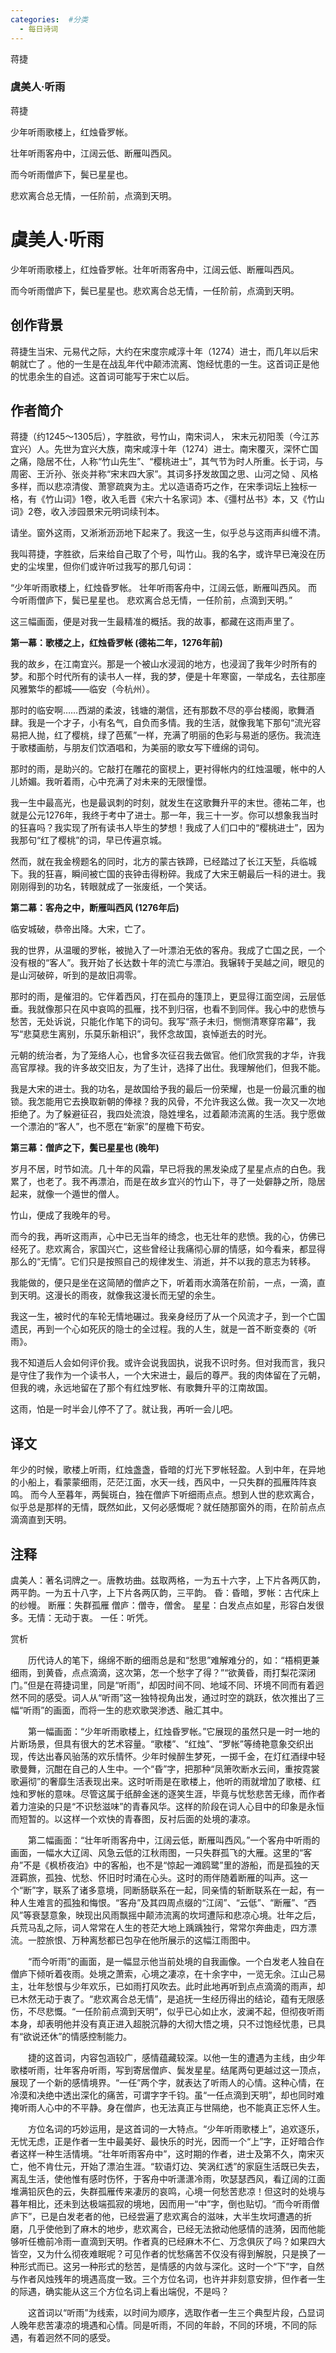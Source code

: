 ```yaml
---
categories:  #分类
  - 每日诗词
---
```


<div class="card-wrapper">
    <div class="poem-card-adaptive">
        <div class="poem-seal-final">
            蒋捷
        </div>
        <div class="poem-content-adaptive">
            <h3 class="poem-title">虞美人·听雨</h3>
            <p class="poem-author">蒋捷</p>
            <p>少年听雨歌楼上，红烛昏罗帐。</p>
            <p>壮年听雨客舟中，江阔云低、断雁叫西风。</p>
            <p>而今听雨僧庐下，鬓已星星也。</p>
            <p>悲欢离合总无情，一任阶前，点滴到天明。</p>
        </div>
    </div>
</div>

# 虞美人·听雨

少年听雨歌楼上，红烛昏罗帐。壮年听雨客舟中，江阔云低、断雁叫西风。

而今听雨僧庐下，鬓已星星也。悲欢离合总无情，一任阶前，点滴到天明。

## 创作背景

蒋捷生当宋、元易代之际，大约在宋度宗咸淳十年（1274）进士，而几年以后宋朝就亡了 。他的一生是在战乱年代中颠沛流离、饱经忧患的一生。这首词正是他的忧患余生的自述。这首词可能写于宋亡以后。

## 作者简介

蒋捷（约1245～1305后），字胜欲，号竹山，南宋词人， 宋末元初阳羡（今江苏宜兴）人。先世为宜兴大族，南宋咸淳十年（1274）进士。南宋覆灭，深怀亡国之痛，隐居不仕，人称“竹山先生”、“樱桃进士”，其气节为时人所重。长于词，与周密、王沂孙、张炎并称“宋末四大家”。其词多抒发故国之思、山河之恸 、风格多样，而以悲凉清俊、萧寥疏爽为主。尤以造语奇巧之作，在宋季词坛上独标一格，有《竹山词》1卷，收入毛晋《宋六十名家词》本、《彊村丛书》本，又《竹山词》2卷，收入涉园景宋元明词续刊本。

请坐。窗外这雨，又淅淅沥沥地下起来了。我这一生，似乎总与这雨声纠缠不清。

我叫蒋捷，字胜欲，后来给自己取了个号，叫竹山。我的名字，或许早已淹没在历史的尘埃里，但你们或许听过我写的那几句词：

“少年听雨歌楼上，红烛昏罗帐。
壮年听雨客舟中，江阔云低，断雁叫西风。
而今听雨僧庐下，鬓已星星也。
悲欢离合总无情，一任阶前，点滴到天明。”

这三幅画面，便是对我一生最精准的概括。我的故事，都藏在这雨声里了。

**第一幕：歌楼之上，红烛昏罗帐 (德祐二年，1276年前)**

我的故乡，在江南宜兴。那是一个被山水浸润的地方，也浸润了我年少时所有的梦。和那个时代所有的读书人一样，我的梦，便是十年寒窗，一举成名，去往那座风雅繁华的都城——临安（今杭州）。

那时的临安啊……西湖的柔波，钱塘的潮信，还有那数不尽的亭台楼阁，歌舞酒肆。我是一个才子，小有名气，自负而多情。我的生活，就像我笔下那句“流光容易把人抛，红了樱桃，绿了芭蕉”一样，充满了明丽的色彩与易逝的感伤。我流连于歌楼画舫，与朋友们饮酒唱和，为美丽的歌女写下缠绵的词句。

那时的雨，是助兴的。它敲打在雕花的窗棂上，更衬得帐内的红烛温暖，帐中的人儿娇媚。我听着雨，心中充满了对未来的无限憧憬。

我一生中最高光，也是最讽刺的时刻，就发生在这歌舞升平的末世。德祐二年，也就是公元1276年，我终于考中了进士。那一年，我三十一岁。你可以想象我当时的狂喜吗？我实现了所有读书人毕生的梦想！我成了人们口中的“樱桃进士”，因为我那句“红了樱桃”的词，早已传遍京城。

然而，就在我金榜题名的同时，北方的蒙古铁蹄，已经踏过了长江天堑，兵临城下。我的狂喜，瞬间被亡国的丧钟击得粉碎。我成了大宋王朝最后一科的进士。我刚刚得到的功名，转眼就成了一张废纸，一个笑话。

**第二幕：客舟之中，断雁叫西风 (1276年后)**

临安城破，恭帝出降。大宋，亡了。

我的世界，从温暖的罗帐，被抛入了一叶漂泊无依的客舟。我成了亡国之民，一个没有根的“客人”。我开始了长达数十年的流亡与漂泊。我辗转于吴越之间，眼见的是山河破碎，听到的是故旧凋零。

那时的雨，是催泪的。它伴着西风，打在孤舟的篷顶上，更显得江面空阔，云层低垂。我就像那只在风中哀鸣的孤雁，找不到归宿，也看不到同伴。我心中的悲愤与愁苦，无处诉说，只能化作笔下的词句。我写“燕子未归，恻恻清寒穿帘幕”，我写“悲莫悲生离别，乐莫乐新相识”，我怀念故国，哀悼逝去的时光。

元朝的统治者，为了笼络人心，也曾多次征召我去做官。他们欣赏我的才华，许我高官厚禄。我的许多故交旧友，为了生计，选择了出仕。我理解他们，但我不能。

我是大宋的进士。我的功名，是故国给予我的最后一份荣耀，也是一份最沉重的枷锁。我怎能用它去换取新朝的俸禄？我的风骨，不允许我这么做。我一次又一次地拒绝了。为了躲避征召，我四处流浪，隐姓埋名，过着颠沛流离的生活。我宁愿做一个漂泊的“客人”，也不愿在“新家”的屋檐下苟安。

**第三幕：僧庐之下，鬓已星星也 (晚年)**

岁月不居，时节如流。几十年的风霜，早已将我的黑发染成了星星点点的白色。我累了，也老了。我不再漂泊，而是在故乡宜兴的竹山下，寻了一处僻静之所，隐居起来，就像一个遁世的僧人。

竹山，便成了我晚年的号。

而今的我，再听这雨声，心中已无当年的绮念，也无壮年的悲愤。我的心，仿佛已经死了。悲欢离合，家国兴亡，这些曾经让我痛彻心扉的情感，如今看来，都显得那么的“无情”。它们只是按照自己的规律发生、消逝，并不以我的意志为转移。

我能做的，便只是坐在这简陋的僧庐之下，听着雨水滴落在阶前，一点，一滴，直到天明。这漫长的雨夜，就像我这漫长而无望的余生。

我这一生，被时代的车轮无情地碾过。我亲身经历了从一个风流才子，到一个亡国遗民，再到一个心如死灰的隐士的全过程。我的人生，就是一首不断变奏的《听雨》。

我不知道后人会如何评价我。或许会说我固执，说我不识时务。但对我而言，我只是守住了我作为一个读书人，一个大宋进士，最后的尊严。我的肉体留在了元朝，但我的魂，永远地留在了那个有红烛罗帐、有歌舞升平的江南故国。

这雨，怕是一时半会儿停不了了。就让我，再听一会儿吧。

## 译文
年少的时候，歌楼上听雨，红烛盏盏，昏暗的灯光下罗帐轻盈。人到中年，在异地的小船上，看蒙蒙细雨，茫茫江面，水天一线，西风中，一只失群的孤雁阵阵哀鸣。
而今人至暮年，两鬓斑白，独在僧庐下听细雨点点。想到人世的悲欢离合，似乎总是那样的无情，既然如此，又何必感慨呢？就任随那窗外的雨，在阶前点点滴滴直到天明。

## 注释
虞美人：著名词牌之一。唐教坊曲。兹取两格，一为五十六字，上下片各两仄韵，两平韵。一为五十八字，上下片各两仄韵，三平韵。
昏：昏暗，罗帐：古代床上的纱幔。
断雁：失群孤雁
僧庐：僧寺，僧舍。
星星：白发点点如星，形容白发很多。无情：无动于衷。
一任：听凭。

赏析

　　历代诗人的笔下，绵绵不断的细雨总是和“愁思”难解难分的，如：“梧桐更兼细雨，到黄昏，点点滴滴，这次第，怎一个愁字了得？”“欲黄昏，雨打梨花深闭门。”但是在蒋捷词里，同是“听雨”，却因时间不同、地域不同、环境不同而有着迥然不同的感受。词人从“听雨”这一独特视角出发，通过时空的跳跃，依次推出了三幅“听雨”的画面，而将一生的悲欢歌哭渗透、融汇其中。

　　第一幅画面：“少年听雨歌楼上，红烛昏罗帐。”它展现的虽然只是一时一地的片断场景，但具有很大的艺术容量。“歌楼”、“红烛”、“罗帐”等绮艳意象交织出现，传达出春风骀荡的欢乐情怀。少年时候醉生梦死，一掷千金，在灯红酒绿中轻歌曼舞，沉酣在自己的人生中。一个“昏”字，把那种“凤箫吹断水云间，重按霓裳歌遍彻”的奢靡生活表现出来。这时听雨是在歌楼上，他听的雨就增加了歌楼、红烛和罗帐的意味。尽管这属于纸醉金迷的逐笑生涯，毕竟与忧愁悲苦无缘，而作者着力渲染的只是“不识愁滋味”的青春风华。这样的阶段在词人心目中的印象是永恒而短暂的。以这样一个欢快的青春图，反衬后面的处境的凄凉。

　　第二幅画面：“壮年听雨客舟中，江阔云低，断雁叫西风。”一个客舟中听雨的画面，一幅水大辽阔、风急云低的江秋雨图，一只失群孤飞的大雁。这里的“客舟”不是《枫桥夜泊》中的客船，也不是“惊起一滩鸥鹭”里的游船，而是孤独的天涯羁旅，孤独、忧愁、怀旧时时涌在心头。这时的雨伴随着断雁的叫声。这一个“断”字，联系了诸多意境，同断肠联系在一起，同亲情的斩断联系在一起，有一种人生难言的孤独和悔恨。“客舟”及其四周点缀的“江阔”、“云低”、“断雁”、“西风”等衰瑟意象，映现出风雨飘摇中颠沛流离的坎坷遭际和悲凉心境。壮年之后，兵荒马乱之际，词人常常在人生的苍茫大地上踽踽独行，常常尔奔曲走，四方漂流。一腔旅恨、万种离愁都已包孕在他所展示的这幅江雨图中。

　　“而今听雨”的画面，是一幅显示他当前处境的自我画像。一个白发老人独自在僧庐下倾听着夜雨。处境之萧索，心境之凄凉，在十余字中，一览无余。江山己易主，壮年愁恨与少年欢乐，已如雨打风吹去。此时此地再听到点点滴滴的雨声，却已木然无动于衷了。“悲欢离合总无情”，是追抚一生经历得出的结论，蕴有无限感伤，不尽悲慨。“一任阶前点滴到天明”，似乎已心如止水，波澜不起，但彻夜听雨本身，却表明他并没有真正进入超脱沉静的大彻大悟之境，只不过饱经忧患，已具有“欲说还休”的情感控制能力。

　　捷的这首词，内容包涵较广，感情蕴藏较深。以他一生的遭遇为主线，由少年歌楼听雨，壮年客舟听雨，写到寄居僧庐、鬓发星星。结尾两句更越过这一顶点，展现了一个新的感情境界。“一任”两个字，就表达了听雨人的心情。这种心情，在冷漠和决绝中透出深化的痛苦，可谓字字千钧。虽“一任点滴到天明”，却也同时难掩听雨人心中的不平静。身在僧庐，也无法真正与世隔绝，也不能真正忘怀人生。

　　方位名词的巧妙运用，是这首词的一大特点。“少年听雨歌楼上”，追欢逐乐，无忧无虑，正是作者一生中最美好、最快乐的时光，因而一个“上”字，正好暗合作者这样一种生活情境。“壮年听雨客舟中”，这时期的作者，进士及第不久，南宋灭亡，他不肯仕元，开始了漂泊生涯。“软语灯边、笑涡红透”的家庭生活既已失去，离乱生活，使他惟有感时伤怀，于客舟中听潇潇冷雨，吹瑟瑟西风，看辽阔的江面堆满铅灰色的云，失群孤雁传来凄厉的哀鸣，心境一何愁苦悲凉！但这时的处境与暮年相比，还未到达极端孤寂的境地，因而用一“中”字，倒也贴切。“而今听雨僧庐下”，已是白发老者的他，已经尝遍了悲欢离合的滋味，大半生坎坷遭遇的折磨，几乎使他到了麻木的地步，悲欢离合，已经无法掀动他感情的涟漪，因而他能够听任檐前冷雨一直滴到天明。作者真的已经麻木不仁、万念俱灰了吗？如果四大皆空，又为什么彻夜难眠呢？可见作者的忧愁痛苦不仅没有得到解脱，只是换了一种形式而已。这另一种形式的愁苦，是情感的内敛与深化。这时一个“下”字，自然与作者风烛残年的境遇高度一致。三个方位名词，也许并非刻意安排，但作者一生的际遇，确实能从这三个方位名词上看出端倪，不是吗？

　　这首词以“听雨”为线索，以时间为顺序，选取作者一生三个典型片段，凸显词人晚年悲苦凄凉的境遇和心情。同是听雨，不同的年龄，不同的环境，不同的际遇，有着迥然不同的感受。